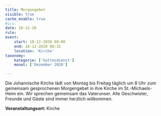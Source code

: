 ```yaml
---
title: Morgengebet
visible: true
cache_enable: true
#ics: 
date: 18-12-20
rule: 
event:
	start: 18-12-2020 08:00
	end: 18-12-2020 08:15
	location: 'Kirche'
taxonomy:
	kategorie: ['Gottesdienst']
	monat: ['Dezember 2020']

---
```

Die Johannische Kirche lädt von Montag bis Freitag täglich um 8 Uhr zum gemeinsam gesprochenen Morgengebet in ihre Kirche im St.-Michaels-Heim ein. Wir sprechen gemeinsam das Vaterunser. Alle Geschwister, Freunde und Gäste sind immer herzlich willkommen.



**Veranstaltungsort:** Kirche


